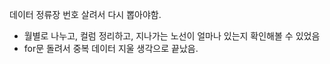 데이터 정류장 번호 살려서 다시 뽑아야함.

- 월별로 나누고, 컬럼 정리하고, 지나가는 노선이 얼마나 있는지 확인해볼 수 있었음
- for문 돌려서 중복 데이터 지울 생각으로 끝났음.


